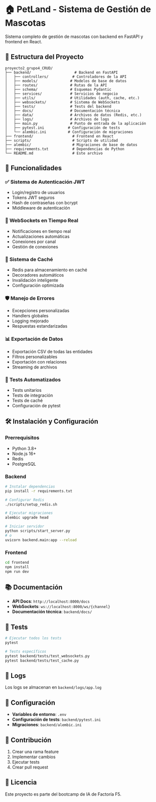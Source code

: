 # 🏠 PetLand - Sistema de Gestión de Mascotas

Sistema completo de gestión de mascotas con backend en FastAPI y frontend en React.

## 📁 Estructura del Proyecto

```
proyecto2_grupo4_CRUD/
├── backend/                    # Backend en FastAPI
│   ├── controllers/           # Controladores de la API
│   ├── models/               # Modelos de base de datos
│   ├── routes/               # Rutas de la API
│   ├── schema/               # Esquemas Pydantic
│   ├── services/             # Servicios de negocio
│   ├── utils/                # Utilidades (auth, cache, etc.)
│   ├── websockets/           # Sistema de WebSockets
│   ├── tests/                # Tests del backend
│   ├── docs/                 # Documentación técnica
│   ├── data/                 # Archivos de datos (Redis, etc.)
│   ├── logs/                 # Archivos de logs
│   ├── main.py               # Punto de entrada de la aplicación
│   ├── pytest.ini           # Configuración de tests
│   └── alembic.ini          # Configuración de migraciones
├── frontend/                  # Frontend en React
├── scripts/                   # Scripts de utilidad
├── alembic/                   # Migraciones de base de datos
├── requirements.txt           # Dependencias de Python
└── README.md                  # Este archivo
```

## 🚀 Funcionalidades

### ✅ **Sistema de Autenticación JWT**
- Login/registro de usuarios
- Tokens JWT seguros
- Hash de contraseñas con bcrypt
- Middleware de autenticación

### 🔌 **WebSockets en Tiempo Real**
- Notificaciones en tiempo real
- Actualizaciones automáticas
- Conexiones por canal
- Gestión de conexiones

### 💾 **Sistema de Caché**
- Redis para almacenamiento en caché
- Decoradores automáticos
- Invalidación inteligente
- Configuración optimizada

### 🛡️ **Manejo de Errores**
- Excepciones personalizadas
- Handlers globales
- Logging mejorado
- Respuestas estandarizadas

### 📊 **Exportación de Datos**
- Exportación CSV de todas las entidades
- Filtros personalizables
- Exportación con relaciones
- Streaming de archivos

### 🧪 **Tests Automatizados**
- Tests unitarios
- Tests de integración
- Tests de caché
- Configuración de pytest

## 🛠️ Instalación y Configuración

### Prerrequisitos
- Python 3.8+
- Node.js 16+
- Redis
- PostgreSQL

### Backend
```bash
# Instalar dependencias
pip install -r requirements.txt

# Configurar Redis
./scripts/setup_redis.sh

# Ejecutar migraciones
alembic upgrade head

# Iniciar servidor
python scripts/start_server.py
# o
uvicorn backend.main:app --reload
```

### Frontend
```bash
cd frontend
npm install
npm run dev
```

## 📚 Documentación

- **API Docs**: `http://localhost:8000/docs`
- **WebSockets**: `ws://localhost:8000/ws/{channel}`
- **Documentación técnica**: `backend/docs/`

## 🧪 Tests

```bash
# Ejecutar todos los tests
pytest

# Tests específicos
pytest backend/tests/test_websockets.py
pytest backend/tests/test_cache.py
```

## 📝 Logs

Los logs se almacenan en `backend/logs/app.log`

## 🔧 Configuración

- **Variables de entorno**: `.env`
- **Configuración de tests**: `backend/pytest.ini`
- **Migraciones**: `backend/alembic.ini`

## 🤝 Contribución

1. Crear una rama feature
2. Implementar cambios
3. Ejecutar tests
4. Crear pull request

## 📄 Licencia

Este proyecto es parte del bootcamp de IA de Factoría F5.